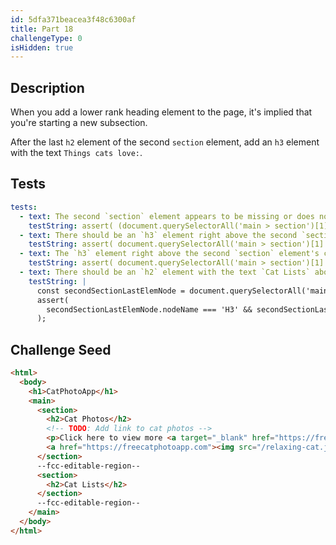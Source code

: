 ```yaml
---
id: 5dfa371beacea3f48c6300af
title: Part 18
challengeType: 0
isHidden: true
---
```


## Description
<section id='description'>

When you add a lower rank heading element to the page, it's implied that you're starting a new subsection.

After the last `h2` element of the second `section` element, add an `h3` element with the text `Things cats love:`.

</section>

## Tests
<section id='tests'>

```yml
tests:
  - text: The second `section` element appears to be missing or does not have both an opening and closing tag.
    testString: assert( (document.querySelectorAll('main > section')[1] && code.match(/\<\/section>/g).length == 2) );
  - text: There should be an `h3` element right above the second `section` element's closing tag.
    testString: assert( document.querySelectorAll('main > section')[1].lastElementChild.nodeName === 'H3' );
  - text: The `h3` element right above the second `section` element's closing tag should have the text `Things cats love:`. Make sure to include the colon at the end of the text.
    testString: assert( document.querySelectorAll('main > section')[1].lastElementChild.innerText.toLowerCase().replace(/\s+/g, ' ') === 'things cats love:' );
  - text: There should be an `h2` element with the text `Cat Lists` above the last `h3` element that is nested in the last `section` element'. You may have accidentally deleted the `h2` element.
    testString: |
      const secondSectionLastElemNode = document.querySelectorAll('main > section')[1].lastElementChild;
      assert(
        secondSectionLastElemNode.nodeName === 'H3' && secondSectionLastElemNode.previousElementSibling.innerText.toLowerCase().replace(/\s+/g, ' ') === 'cat lists'
      );

```

</section>

## Challenge Seed
<section id='challengeSeed'>

<div id='html-seed'>

```html
<html>
  <body>
    <h1>CatPhotoApp</h1>
    <main>
      <section>
        <h2>Cat Photos</h2>
        <!-- TODO: Add link to cat photos -->
        <p>Click here to view more <a target="_blank" href="https://freecatphotoapp.com">cat photos</a>.</p>
        <a href="https://freecatphotoapp.com"><img src="/relaxing-cat.jpg" alt="A cute orange cat lying on its back."></a>
      </section>
      --fcc-editable-region--
      <section>
        <h2>Cat Lists</h2>
      </section>
      --fcc-editable-region--
    </main>
  </body>
</html>
```

</div>
</section>
